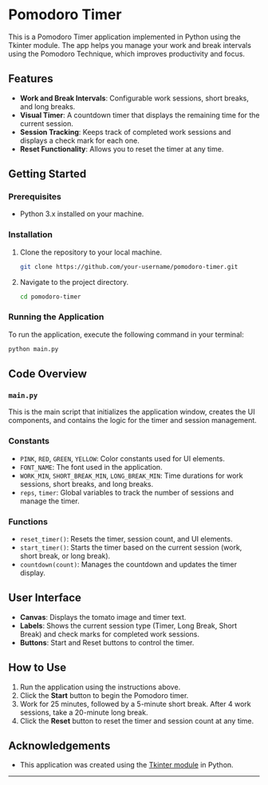 # Pomodoro Timer

This is a Pomodoro Timer application implemented in Python using the Tkinter module. The app helps you manage your work and break intervals using the Pomodoro Technique, which improves productivity and focus.

## Features

- **Work and Break Intervals**: Configurable work sessions, short breaks, and long breaks.
- **Visual Timer**: A countdown timer that displays the remaining time for the current session.
- **Session Tracking**: Keeps track of completed work sessions and displays a check mark for each one.
- **Reset Functionality**: Allows you to reset the timer at any time.

## Getting Started

### Prerequisites

- Python 3.x installed on your machine.

### Installation

1. Clone the repository to your local machine.
   ```bash
   git clone https://github.com/your-username/pomodoro-timer.git
   ```
2. Navigate to the project directory.
   ```bash
   cd pomodoro-timer
   ```

### Running the Application

To run the application, execute the following command in your terminal:

```bash
python main.py
```

## Code Overview

### `main.py`

This is the main script that initializes the application window, creates the UI components, and contains the logic for the timer and session management.

### Constants

- `PINK`, `RED`, `GREEN`, `YELLOW`: Color constants used for UI elements.
- `FONT_NAME`: The font used in the application.
- `WORK_MIN`, `SHORT_BREAK_MIN`, `LONG_BREAK_MIN`: Time durations for work sessions, short breaks, and long breaks.
- `reps`, `timer`: Global variables to track the number of sessions and manage the timer.

### Functions

- `reset_timer()`: Resets the timer, session count, and UI elements.
- `start_timer()`: Starts the timer based on the current session (work, short break, or long break).
- `countdown(count)`: Manages the countdown and updates the timer display.

## User Interface

- **Canvas**: Displays the tomato image and timer text.
- **Labels**: Shows the current session type (Timer, Long Break, Short Break) and check marks for completed work sessions.
- **Buttons**: Start and Reset buttons to control the timer.

## How to Use

1. Run the application using the instructions above.
2. Click the **Start** button to begin the Pomodoro timer.
3. Work for 25 minutes, followed by a 5-minute short break. After 4 work sessions, take a 20-minute long break.
4. Click the **Reset** button to reset the timer and session count at any time.

## Acknowledgements

- This application was created using the [Tkinter module](https://docs.python.org/3/library/tkinter.html) in Python.

---
